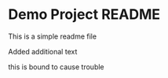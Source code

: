 # Demo Project README

This is a simple readme file

Added additional text

this is bound to cause trouble